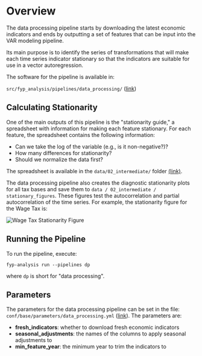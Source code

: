 # Overview

The data processing pipeline starts by downloading the 
latest economic indicators and ends by outputting 
a set of features that can be input into the VAR modeling
pipeline. 

Its main purpose is to identify the 
series of transformations that will make each 
time series indicator stationary so that the indicators are 
suitable for use in a vector autoregression.

The software for the pipeline is available in:

`src/fyp_analysis/pipelines/data_processing/` ([link](https://github.com/PhiladelphiaController/five-year-plan-analysis/tree/main/src/fyp_analysis/pipelines/data_processing))

## Calculating Stationarity

One of the main outputs of this pipeline is the "stationarity guide," a spreadsheet with information
 for making each feature stationary. For each feature, the spreadsheet contains the following information:
- Can we take the log of the variable (e.g., is it non-negative?)?
- How many differences for stationarity?
- Should we normalize the data first?

The spreadsheet is available in the `data/02_intermediate/` folder [(link)](https://github.com/PhiladelphiaController/five-year-plan-analysis/blob/main/data/02_intermediate/stationary_guide.xlsx).

The data processing pipeline also creates the diagnostic stationarity plots for all 
tax bases and save them to `data / 02_intermediate / stationary_figures`. These figures 
test the autocorrelation and partial autocorrelation of the time series. For example, 
the stationarity figure for the Wage Tax is:

![Wage Tax Stationarity Figure](https://github.com/PhiladelphiaController/five-year-plan-analysis/raw/main/data/02_intermediate/stationary_figures/WageBase.png)

## Running the Pipeline

To run the pipeline, execute:

```
fyp-analysis run --pipelines dp
```

where `dp` is short for "data processing".


## Parameters

The parameters for the data processing pipeline can be set in the 
file: `conf/base/parameters/data_processing.yml` ([link](https://github.com/PhiladelphiaController/five-year-plan-analysis/blob/main/conf/base/parameters/data_processing.yml)). The parameters are:

- **fresh_indicators**: whether to download fresh economic indicators
- **seasonal_adjustments**: the names of the columns to apply seasonal adjustments to
- **min_feature_year**: the minimum year to trim the indicators to


